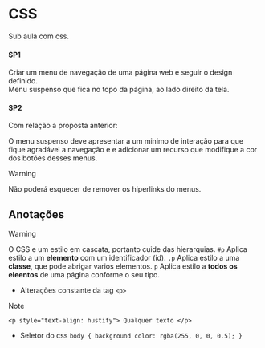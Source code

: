 # CSS <!-- isso é um comentário -->

Sub aula com css.

#### SP1

Criar um menu de navegação de uma página web e seguir o design definido. <br>
Menu suspenso que fica no topo da página, ao lado direito da tela.

#### SP2

Com relação a proposta anterior:

O menu suspenso deve apresentar a um minimo de interação para que fique agradável a navegação e e adicionar um recurso que modifique a cor dos botões desses menus.

>[!WARNING]
> Não poderá esquecer de remover os hiperlinks do menus.


## Anotações

>[!WARNING]
> O CSS e um estilo em cascata, portanto cuide das hierarquias.
> ```#p``` Aplica estilo a um __elemento__ com um identificador (id).
> ```.p``` Aplica estilo a uma __classe__, que pode abrigar varios elementos.
> ```p``` Aplica estilo a __todos os eleentos__ de uma página conforme o seu tipo.

- Alterações constante da tag ```<p>```
>[!NOTE]
> ```<p style="text-align: hustify"> Qualquer texto </p>```

- Seletor do css ```
body {
    background color: rgba(255, 0, 0, 0.5);
} ```